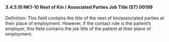 #### *3.4.5.10* NK1-10 Next of Kin / Associated Parties Job Title (ST) 00199

Definition: This field contains the title of the next of kin/associated parties at their place of employment. However, if the contact role is the patient’s employer, this field contains the job title of the patient at their place of employment.
